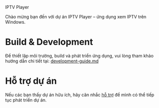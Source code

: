 IPTV Player

Chào mừng bạn đến với dự án IPTV Player – ứng dụng xem IPTV trên Windows.

# Build & Development

Để thiết lập môi trường, build và phát triển ứng dụng, vui lòng tham khảo hướng dẫn chi tiết tại: [development-guide.md](development-guide.md)

# Hỗ trợ dự án
Nếu các bạn thấy dự án hữu ích, hãy cân nhắc [hỗ trợ](https://github.com/sponsors/phanxuanchanh) để mình có thể tiếp tục phát triển dự án.